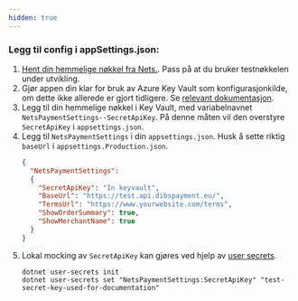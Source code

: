 ```yaml
---
hidden: true
---
```


### Legg til config i appSettings.json:

1. [Hent din hemmelige nøkkel fra Nets.](https://developer.nexigroup.com/nexi-checkout/en-EU/docs/access-your-integration-keys/). Pass på at du bruker testnøkkelen under utvikling.
2. Gjør appen din klar for bruk av Azure Key Vault som konfigurasjonkilde, om dette ikke allerede er gjort tidligere. Se [relevant dokumentasjon](/nb/altinn-studio/reference/configuration/secrets/).
3. Legg til din hemmelige nøkkel i Key Vault, med variabelnavnet `NetsPaymentSettings--SecretApiKey`. På denne måten vil den overstyre `SecretApiKey` i `appsettings.json`. 
4. Legg til `NetsPaymentSettings` i din `appsettings.json`. Husk å sette riktig `baseUrl` i `appsettings.Production.json`.
    ```json
    {
      "NetsPaymentSettings": 
      {
        "SecretApiKey": "In keyvault",
        "BaseUrl": "https://test.api.dibspayment.eu/",
        "TermsUrl": "https://www.yourwebsite.com/terms",
        "ShowOrderSummary": true,
        "ShowMerchantName": true
      }
    }
    ```
5. Lokal mocking av `SecretApiKey` kan gjøres ved hjelp av [user secrets](https://learn.microsoft.com/en-us/aspnet/core/security/app-secrets?view=aspnetcore-8.0&tabs=windows).
   ```
   dotnet user-secrets init
   dotnet user-secrets set "NetsPaymentSettings:SecretApiKey" "test-secret-key-used-for-documentation"